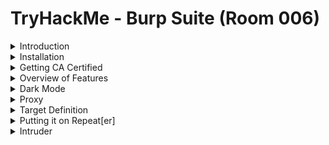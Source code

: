 #  TryHackMe - Burp Suite (Room 006)

<details><summary>Introduction</summary>
<p>

## Introduction

Burp Suite is widely regarded as the de facto tool to use when performing web app testing

</p>
</details>

<details><summary>Installation</summary>
<p>

## Installation

Burp Suite is already installed in Kali Linux. If installing Burp from scratch, download from [here](https://portswigger.net/burp/communitydownload)

Burp Suite also requires [Java JRE](https://www.java.com/en/download/) to run successfully

</p>
</details>

<details><summary>Getting CA Certified</summary>
<p>

## Getting CA Certified

Before using Burp, installation of a CA certificate is necessary as Burp acts as a proxy between your browser and sending it through the internet - this allows it to read and send HTTPS data

Download it from `http:://localhost:8080` while Burp is running and import it into Firefox via the settings

![](/Burp%20Suite/images/ca_certificate.png)

</p>
</details>

<details><summary>Overview of Features</summary>
<p>

## Overview of Features

Quick overview of each section:

* __Proxy__ - allows us to funnel traffic through Burp for further analysis
* __Target__ - how we set the scope of the project. Also used to effectively create a site map of the app
* __Intruder__ - powerful tool for everything from field fuzzing to credential stuffing and more
* __Repeater__ - allows us to repeat requests with or without modification.  Often used as a precursor to fuzzing with Intruder
* __Sequencer__ - analyzes the "randomness" present in parts of the app which are intended to be unpredictable. Commonly used for testing session cookies
* __Decoder__ - tool that allows us to perform various transforms on pieces of data. These transforms vary from decoding/encoding to various bases or URL encoding
* __Comparer__ - tool used to compare different responses or other pieces of data like site maps or proxy histories. Similiar to `diff` tool in Linux
* __Extender__ - allows us to add components such as tool integration, additional scan definitions and more
* __Scanner__ - automated web vulnerability scanner that can highlight areas of the app for further investigation. Not in community edition of Burp

</p>
</details>

<details><summary>Dark Mode</summary>
<p>

## Dark Mode

To use Dark Mode in Burp Suite, navigate to `User options` --> `Display` -->  `Look and feel` and choose the __Darcula__ mode

![](/Burp%20Suite/images/darcula.png)

</p>
</details>

<details><summary>Proxy</summary>
<p>

## Proxy

Proxy servers by definition allow us to relay our traffic through an alternative route to the internet. Done for educational filtering to accessing content region locked

Using a proxy for web pentesting allows us to view and modify traffic inline at a granular level

![](/Burp%20Suite/images/proxy.png)

By default Burp will be set to 'intercept' traffic:

* Requests will by default require our authorization to be sent
* We can modify our requests in-line similiar to what you might see in a MitM attack and then send them on
* Can drop requests as well. Useful to see the request attempt after clicking a button or performing another action
* Can send requests to other tools like Repeater or Intruder for modification and manipulation to induce vulnerabilities

For more information about proxies, read [here](https://portswigger.net/burp/documentation/desktop/tools/proxy)

</p>
</details>

<details><summary>Target Definition</summary>
<p>

## Target Definition

![](/Burp%20Suite/images/target_definition.png)

The `Target` tab in Burp allows us to define the scope, view a site map and specify issue definitions

When starting a web app test, you will be provided a few things:

* The application URL
* A list of the different user roles within the app
* Various test accounts and associated credentials for those accounts
* A list of pieces/forms in the app which are out-of-scope for testing

From this information, we can start to build our scope within Burp. Typically done in a tiered approach wherein we work our way up from the lowest privileged account, browsing the site as a normal user would

Browsing normally to discover the full extent of the site is commonly referred to as the __happy path__

Following the creation of a site map, we can go through and start removing various items from the scope. These items typically fit one of these criteria:

* The item (page, form, etc) has been designated as out of scope
* Automated exploitation of the item would cause a huge mess
* Automated exploitation of the item would lead to damaging and potentially crashing the web app

</p>
</details>

<details><summary>Putting it on Repeat[er]</summary>
<p>

## Putting it on Repeat[er]

Repeater allows us to repeat requests. These requests can be re-issued as-is or with modifications. In contrast to Intruder, Repeater is typically used for the purposes of experimentation or more fine-tuned exploitation

![](/Burp%20Suite/images/repeater_header.png)

For more information on Repeater, click [here](https://portswigger.net/burp/documentation/desktop/tools/repeater)

</p>
</details>

<details><summary>Intruder</summary>
<p>

## Intruder

Intruder can be used from fuzzing to brute forcing. At its core, Intruder serves one purpose: automation

It is meant for repeat testing once a POC has been established

Some common uses are:

* Enunemerating identifiers such as usernames, cycling through predictable session/password recovery tokens, and attempting simple password guessing
* Harvesting useful data from user profiles or other pages of interest via grepping our responses
* Fuzzing for vulnerabilities such as SQL injection, XSS and file path traversal

![](/Burp%20Suite/images/intruder_header.png)

Intruder has four different attack types:

1. Sniper - the most popular attack type. Cycles through selected positions, putting the next available payload in each position in turn. Uses only one set of payloads
2. Battering ram - uses only one set of payloads. Puts every payload into every selected position
3. Pitchfork - allows us to use multiple payload sets and iterate through both payload sets simultaneously. If we selected two positions, we can provide a username and password payload list for example
4. Cluster Bomb - allows us to use multiple payload sets and iterate through all combinations of the payload lists we provide. If we selected two positions, we can provide a username and password payload list. Intruder then cycles through the combinations resulting in a total number of combinations equalling usernames * passwords